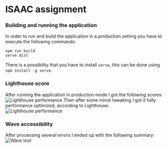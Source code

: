 # ISAAC assignment

### Building and running the application
In order to run and build the application in a production setting you have to execute the following commands:
```
npm run build
serve dist
```
There is a possibility that you have to install `serve`, this can be done using `npm install -g serve`.

### Lighthouse score
After running the application in production mode I got the following scores:
![Lighthouse performance](https://i.imgur.com/ISfrhJO.png)
Then after some minot tweaking I got it fully performance optimized, according to Lighthouse:
![Lighthouse performance](https://i.imgur.com/2ixajxw.png)

### Wave accessibility
After processing several errors I ended up with the following summary:
![Wave tool](https://i.imgur.com/OExrE2q.png)
